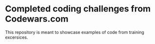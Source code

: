 # Completed coding challenges from Codewars.com
This repository is meant to showcase examples of code from training excersices.
